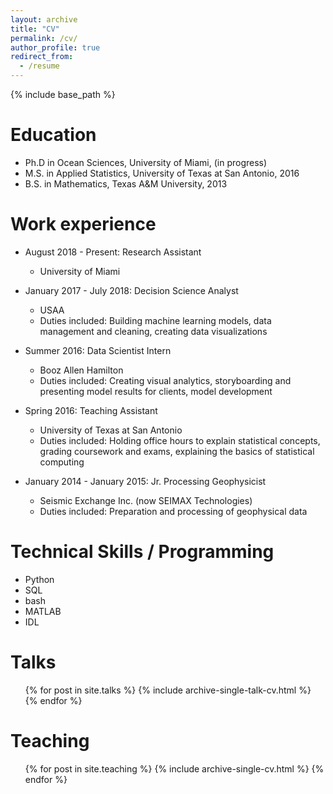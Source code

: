 ```yaml
---
layout: archive
title: "CV"
permalink: /cv/
author_profile: true
redirect_from:
  - /resume
---
```


{% include base_path %}

Education
======
* Ph.D in Ocean Sciences, University of Miami, (in progress)
* M.S. in Applied Statistics, University of Texas at San Antonio, 2016
* B.S. in Mathematics, Texas A&M University, 2013

Work experience
======
* August 2018 - Present: Research Assistant
  * University of Miami
  <!--* Duties include: Tagging issues -->
  <!--* Supervisor: Professor Hans Graber -->

* January 2017 - July 2018: Decision Science Analyst
  * USAA
  * Duties included: Building machine learning models, data management and cleaning, creating data visualizations
  <!--* Supervisor: Oana Nordvall -->

* Summer 2016: Data Scientist Intern
  * Booz Allen Hamilton
  * Duties included: Creating visual analytics, storyboarding and presenting model results for clients, model development
  
* Spring 2016: Teaching Assistant
  * University of Texas at San Antonio
  * Duties included: Holding office hours to explain statistical concepts, grading coursework and exams, explaining the basics of statistical computing
  
* January 2014 - January 2015: Jr. Processing Geophysicist
  * Seismic Exchange Inc. (now SEIMAX Technologies)
  * Duties included: Preparation and processing of geophysical data

Technical Skills / Programming
======
* Python
* SQL
* bash
* MATLAB
* IDL

<!--Publications
======
  <ul>{% for post in site.publications %}
    {% include archive-single-cv.html %}
  {% endfor %}</ul> -->
  
Talks
======
  <ul>{% for post in site.talks %}
    {% include archive-single-talk-cv.html %}
  {% endfor %}</ul>
  
Teaching
======
  <ul>{% for post in site.teaching %}
    {% include archive-single-cv.html %}
  {% endfor %}</ul>
  
<!--Service and leadership
======
* Currently signed in to 43 different slack teams -->
